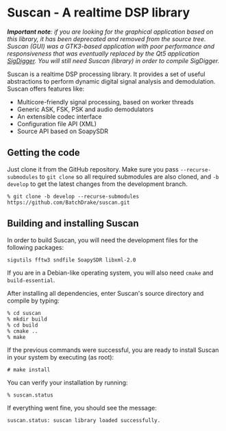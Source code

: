 # Suscan - A realtime DSP library
_**Important note**: if you are looking for the graphical application based on this library, it has been deprecated and removed from the source tree. Suscan (GUI) was a GTK3-based application with poor performance and responsiveness that was eventually replaced by the Qt5 application [SigDigger](https://github.com/BatchDrake/SigDigger). You will still need Suscan (library) in order to compile SigDigger._

Suscan is a realtime DSP processing library. It provides a set of useful abstractions to perform dynamic digital signal analysis and demodulation. Suscan offers features like:

- Multicore-friendly signal processing, based on worker threads
- Generic ASK, FSK, PSK and audio demodulators
- An extensible codec interface
- Configuration file API (XML)
- Source API based on SoapySDR

## Getting the code
Just clone it from the GitHub repository. Make sure you pass `--recurse-submodules` to `git clone` so all required submodules are also cloned, and `-b develop` to get the latest changes from the development branch.

```
% git clone -b develop --recurse-submodules https://github.com/BatchDrake/suscan.git
```

## Building and installing Suscan
In order to build Suscan, you will need the development files for the following packages:

```
sigutils fftw3 sndfile SoapySDR libxml-2.0
```

If you are in a Debian-like operating system, you will also need `cmake` and `build-essential`. 

After installing all dependencies, enter Suscan's source directory and compile by typing:

```
% cd suscan
% mkdir build
% cd build
% cmake ..
% make
```

If the previous commands were successful, you are ready to install Suscan in your system by executing (as root):

```
# make install
```

You can verify your installation by running:
```
% suscan.status
```

If everything went fine, you should see the message:

```
suscan.status: suscan library loaded successfully.
```
